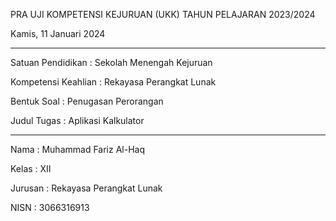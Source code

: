 <p>PRA UJI KOMPETENSI KEJURUAN (UKK) TAHUN PELAJARAN 2023/2024</p>
<p>Kamis, 11 Januari 2024</p>
<hr>
<p>Satuan Pendidikan : Sekolah Menengah Kejuruan</p>
<p>Kompetensi Keahlian : Rekayasa Perangkat Lunak</p>
<p>Bentuk Soal : Penugasan Perorangan</p>
<p>Judul Tugas : Aplikasi Kalkulator</p>
<hr>
<p>Nama     : Muhammad Fariz Al-Haq</p>
<p>Kelas		: XII</p>
<p>Jurusan 	: Rekayasa Perangkat Lunak</p>
<p>NISN : 3066316913</p>
